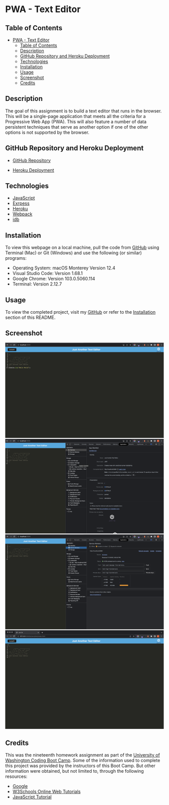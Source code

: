 # PWA - Text Editor

## Table of Contents

- [PWA - Text Editor](#pwa---text-editor)
  - [Table of Contents](#table-of-contents)
  - [Description](#description)
  - [GitHub Repository and Heroku Deployment](#github-repository-and-heroku-deployment)
  - [Technologies](#technologies)
  - [Installation](#installation)
  - [Usage](#usage)
  - [Screenshot](#screenshot)
  - [Credits](#credits)

## Description

The goal of this assignment is to build a text editor that runs in the browser. This will be a single-page application that meets all the criteria for a Progressive Web App (PWA). This will also feature a number of data persistent techniques that serve as another option if one of the other options is not supported by the browser.

## GitHub Repository and Heroku Deployment

- [GitHub Repository](https://github.com/nayrsicnarf/Text-Editor.git)

- [Heroku Deployment](https://radiant-everglades-48068.herokuapp.com/)

## Technologies

- [JavaScript](https://www.w3schools.com/js/)
- [Exrpess](https://expressjs.com/en/5x/api.html)
- [Heroku](https://devcenter.heroku.com/categories/reference)
- [Webpack](https://webpack.js.org/concepts/)
- [idb](https://www.npmjs.com/package/idb)

## Installation

To view this webpage on a local machine, pull the code from [GitHub](https://github.com/nayrsicnarf/Text-Editor.git) using Terminal (Mac) or Git (Windows) and use the following (or similar) programs:

- Operating System: macOS Monterey Version 12.4
- Visual Studio Code: Version 1.68.1
- Google Chrome: Version 103.0.5060.114 
- Terminal: Version 2.12.7

## Usage

To view the completed project, visit my [GitHub](https://github.com/nayrsicnarf/Text-Editor.git) or refer to the [Installation](#installation) section of this README.

## Screenshot

![Screenshot 1](/assets/te-demo.png)
![Screenshot 2](/assets/te-manifest.png)
![Screenshot 3](/assets/te-sw.png)
![Screenshot 4](/assets/te-idb.png)

## Credits

This was the nineteenth homework assignment as part of the [University of Washington Coding Boot Camp](https://bootcamp.uw.edu/coding/). Some of the information used to complete this project was provided by the instructors of this Boot Camp. But other information were obtained, but not limited to, through the following resources:

- [Google](https://www.google.com/)
- [W3Schools Online Web Tutorials](https://www.w3schools.com/)
- [JavaScript Tutorial](https://www.javascripttutorial.net/)
